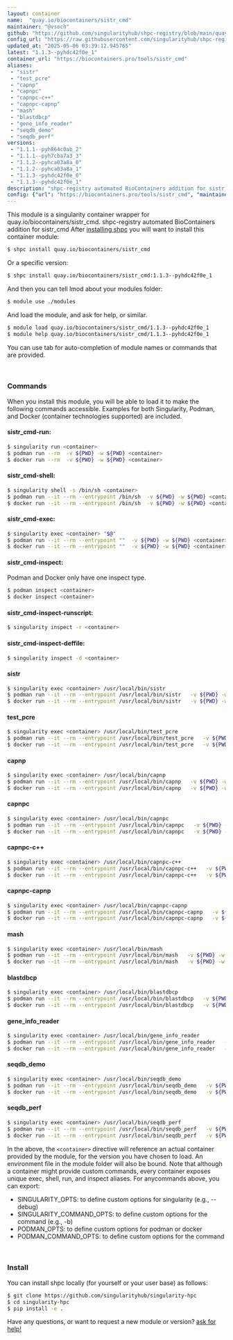 ```yaml
---
layout: container
name:  "quay.io/biocontainers/sistr_cmd"
maintainer: "@vsoch"
github: "https://github.com/singularityhub/shpc-registry/blob/main/quay.io/biocontainers/sistr_cmd/container.yaml"
config_url: "https://raw.githubusercontent.com/singularityhub/shpc-registry/main/quay.io/biocontainers/sistr_cmd/container.yaml"
updated_at: "2025-05-06 03:39:12.945765"
latest: "1.1.3--pyhdc42f0e_1"
container_url: "https://biocontainers.pro/tools/sistr_cmd"
aliases:
 - "sistr"
 - "test_pcre"
 - "capnp"
 - "capnpc"
 - "capnpc-c++"
 - "capnpc-capnp"
 - "mash"
 - "blastdbcp"
 - "gene_info_reader"
 - "seqdb_demo"
 - "seqdb_perf"
versions:
 - "1.1.1--pyh864c0ab_2"
 - "1.1.1--pyh7cba7a3_3"
 - "1.1.2--pyhca03a8a_0"
 - "1.1.2--pyhca03a8a_1"
 - "1.1.3--pyhdc42f0e_0"
 - "1.1.3--pyhdc42f0e_1"
description: "shpc-registry automated BioContainers addition for sistr_cmd"
config: {"url": "https://biocontainers.pro/tools/sistr_cmd", "maintainer": "@vsoch", "description": "shpc-registry automated BioContainers addition for sistr_cmd", "latest": {"1.1.3--pyhdc42f0e_1": "sha256:d3d7f9cf4604a5f527edccada7f25a901568e174e8a864f88fad181549b53faf"}, "tags": {"1.1.1--pyh864c0ab_2": "sha256:0068bd3708615599f2ed4229338a9aa59cd2cc43a66c199d931da0d51261f211", "1.1.1--pyh7cba7a3_3": "sha256:b50e23909bb7b68823785fe7d4fb76c29c24d2ea542d998d8a3d93f24bfd6f16", "1.1.2--pyhca03a8a_0": "sha256:c7b064f018e1e56934fb45c0525e6eaac953384ac01c0422d2dee749dddbadf3", "1.1.2--pyhca03a8a_1": "sha256:477fd987588170d7215e78abe2351a57a004273204153f6ceb9c32149971c5ad", "1.1.3--pyhdc42f0e_0": "sha256:93c6b6c9ea09c874408295f23604f7f14a89d94cc4418d2181d5cb19f0edcd7f", "1.1.3--pyhdc42f0e_1": "sha256:d3d7f9cf4604a5f527edccada7f25a901568e174e8a864f88fad181549b53faf"}, "docker": "quay.io/biocontainers/sistr_cmd", "aliases": {"sistr": "/usr/local/bin/sistr", "test_pcre": "/usr/local/bin/test_pcre", "capnp": "/usr/local/bin/capnp", "capnpc": "/usr/local/bin/capnpc", "capnpc-c++": "/usr/local/bin/capnpc-c++", "capnpc-capnp": "/usr/local/bin/capnpc-capnp", "mash": "/usr/local/bin/mash", "blastdbcp": "/usr/local/bin/blastdbcp", "gene_info_reader": "/usr/local/bin/gene_info_reader", "seqdb_demo": "/usr/local/bin/seqdb_demo", "seqdb_perf": "/usr/local/bin/seqdb_perf"}}
---
```


This module is a singularity container wrapper for quay.io/biocontainers/sistr_cmd.
shpc-registry automated BioContainers addition for sistr_cmd
After [installing shpc](#install) you will want to install this container module:


```bash
$ shpc install quay.io/biocontainers/sistr_cmd
```

Or a specific version:

```bash
$ shpc install quay.io/biocontainers/sistr_cmd:1.1.3--pyhdc42f0e_1
```

And then you can tell lmod about your modules folder:

```bash
$ module use ./modules
```

And load the module, and ask for help, or similar.

```bash
$ module load quay.io/biocontainers/sistr_cmd/1.1.3--pyhdc42f0e_1
$ module help quay.io/biocontainers/sistr_cmd/1.1.3--pyhdc42f0e_1
```

You can use tab for auto-completion of module names or commands that are provided.

<br>

### Commands

When you install this module, you will be able to load it to make the following commands accessible.
Examples for both Singularity, Podman, and Docker (container technologies supported) are included.

#### sistr_cmd-run:

```bash
$ singularity run <container>
$ podman run --rm  -v ${PWD} -w ${PWD} <container>
$ docker run --rm  -v ${PWD} -w ${PWD} <container>
```

#### sistr_cmd-shell:

```bash
$ singularity shell -s /bin/sh <container>
$ podman run --it --rm --entrypoint /bin/sh  -v ${PWD} -w ${PWD} <container>
$ docker run --it --rm --entrypoint /bin/sh  -v ${PWD} -w ${PWD} <container>
```

#### sistr_cmd-exec:

```bash
$ singularity exec <container> "$@"
$ podman run --it --rm --entrypoint ""  -v ${PWD} -w ${PWD} <container> "$@"
$ docker run --it --rm --entrypoint ""  -v ${PWD} -w ${PWD} <container> "$@"
```

#### sistr_cmd-inspect:

Podman and Docker only have one inspect type.

```bash
$ podman inspect <container>
$ docker inspect <container>
```

#### sistr_cmd-inspect-runscript:

```bash
$ singularity inspect -r <container>
```

#### sistr_cmd-inspect-deffile:

```bash
$ singularity inspect -d <container>
```


#### sistr

```bash
$ singularity exec <container> /usr/local/bin/sistr
$ podman run --it --rm --entrypoint /usr/local/bin/sistr   -v ${PWD} -w ${PWD} <container> -c " $@"
$ docker run --it --rm --entrypoint /usr/local/bin/sistr   -v ${PWD} -w ${PWD} <container> -c " $@"
```


#### test_pcre

```bash
$ singularity exec <container> /usr/local/bin/test_pcre
$ podman run --it --rm --entrypoint /usr/local/bin/test_pcre   -v ${PWD} -w ${PWD} <container> -c " $@"
$ docker run --it --rm --entrypoint /usr/local/bin/test_pcre   -v ${PWD} -w ${PWD} <container> -c " $@"
```


#### capnp

```bash
$ singularity exec <container> /usr/local/bin/capnp
$ podman run --it --rm --entrypoint /usr/local/bin/capnp   -v ${PWD} -w ${PWD} <container> -c " $@"
$ docker run --it --rm --entrypoint /usr/local/bin/capnp   -v ${PWD} -w ${PWD} <container> -c " $@"
```


#### capnpc

```bash
$ singularity exec <container> /usr/local/bin/capnpc
$ podman run --it --rm --entrypoint /usr/local/bin/capnpc   -v ${PWD} -w ${PWD} <container> -c " $@"
$ docker run --it --rm --entrypoint /usr/local/bin/capnpc   -v ${PWD} -w ${PWD} <container> -c " $@"
```


#### capnpc-c++

```bash
$ singularity exec <container> /usr/local/bin/capnpc-c++
$ podman run --it --rm --entrypoint /usr/local/bin/capnpc-c++   -v ${PWD} -w ${PWD} <container> -c " $@"
$ docker run --it --rm --entrypoint /usr/local/bin/capnpc-c++   -v ${PWD} -w ${PWD} <container> -c " $@"
```


#### capnpc-capnp

```bash
$ singularity exec <container> /usr/local/bin/capnpc-capnp
$ podman run --it --rm --entrypoint /usr/local/bin/capnpc-capnp   -v ${PWD} -w ${PWD} <container> -c " $@"
$ docker run --it --rm --entrypoint /usr/local/bin/capnpc-capnp   -v ${PWD} -w ${PWD} <container> -c " $@"
```


#### mash

```bash
$ singularity exec <container> /usr/local/bin/mash
$ podman run --it --rm --entrypoint /usr/local/bin/mash   -v ${PWD} -w ${PWD} <container> -c " $@"
$ docker run --it --rm --entrypoint /usr/local/bin/mash   -v ${PWD} -w ${PWD} <container> -c " $@"
```


#### blastdbcp

```bash
$ singularity exec <container> /usr/local/bin/blastdbcp
$ podman run --it --rm --entrypoint /usr/local/bin/blastdbcp   -v ${PWD} -w ${PWD} <container> -c " $@"
$ docker run --it --rm --entrypoint /usr/local/bin/blastdbcp   -v ${PWD} -w ${PWD} <container> -c " $@"
```


#### gene_info_reader

```bash
$ singularity exec <container> /usr/local/bin/gene_info_reader
$ podman run --it --rm --entrypoint /usr/local/bin/gene_info_reader   -v ${PWD} -w ${PWD} <container> -c " $@"
$ docker run --it --rm --entrypoint /usr/local/bin/gene_info_reader   -v ${PWD} -w ${PWD} <container> -c " $@"
```


#### seqdb_demo

```bash
$ singularity exec <container> /usr/local/bin/seqdb_demo
$ podman run --it --rm --entrypoint /usr/local/bin/seqdb_demo   -v ${PWD} -w ${PWD} <container> -c " $@"
$ docker run --it --rm --entrypoint /usr/local/bin/seqdb_demo   -v ${PWD} -w ${PWD} <container> -c " $@"
```


#### seqdb_perf

```bash
$ singularity exec <container> /usr/local/bin/seqdb_perf
$ podman run --it --rm --entrypoint /usr/local/bin/seqdb_perf   -v ${PWD} -w ${PWD} <container> -c " $@"
$ docker run --it --rm --entrypoint /usr/local/bin/seqdb_perf   -v ${PWD} -w ${PWD} <container> -c " $@"
```



In the above, the `<container>` directive will reference an actual container provided
by the module, for the version you have chosen to load. An environment file in the
module folder will also be bound. Note that although a container
might provide custom commands, every container exposes unique exec, shell, run, and
inspect aliases. For anycommands above, you can export:

 - SINGULARITY_OPTS: to define custom options for singularity (e.g., --debug)
 - SINGULARITY_COMMAND_OPTS: to define custom options for the command (e.g., -b)
 - PODMAN_OPTS: to define custom options for podman or docker
 - PODMAN_COMMAND_OPTS: to define custom options for the command

<br>

### Install

You can install shpc locally (for yourself or your user base) as follows:

```bash
$ git clone https://github.com/singularityhub/singularity-hpc
$ cd singularity-hpc
$ pip install -e .
```

Have any questions, or want to request a new module or version? [ask for help!](https://github.com/singularityhub/singularity-hpc/issues)
